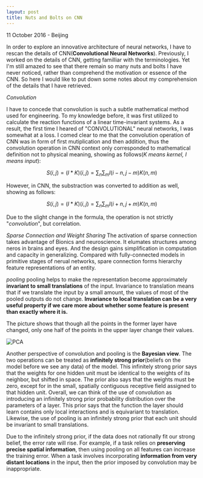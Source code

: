 ```yaml
---
layout: post
title: Nuts and Bolts on CNN
---
```


<p class="meta">11 October 2016 - Beijing</p>

In order to explore an innovative architecture of neural networks, I have to rescan the details of CNN(**Convolutional Neural Networks**).
Previously, I worked on the details of CNN, getting familliar with the terminologies. Yet I'm still amazed to see that there remain so many
nuts and bolts I have never noticed, rather than  comprehend the motivation or essence of the CNN. So here I would like to put down some notes
about my comprehension of the details that I have retrieved.

*Convolution*

I have to concede that convolution is such a subtle mathematical method used for engineering. To my knowledge before, it was first utilized to calculate the reaction functions of a linear time-invariant systems. As a result, the first time I heared of "CONVOLUTIONAL" neural networks, I was somewhat at a loss.
I comed clear to me that the convolution operation of CNN was in form of first mutiplication and then addition, thus the convolution operation
in CNN context only corresponded to mathematical definition not to physical meaning, showing as follows(*K means kernel, I means input*):

$$ S(i, j) = (I * K)(i, j) = \sum_n\sum_mI(i - n, j - m)K(n, m) $$

However, in CNN, the substraction was converted to addition as well, showing as follows:

$$ S(i, j) = (I * K)(i, j) = \sum_n\sum_mI(i + n, j + m)K(n, m) $$

Due to the slight change in the formula, the operation is not strictly "*convolution*", but correlation.

*Sparse Connection and Weight Sharing*
The activation of sparse connection takes advantage of Bionics and neuroscience. It elumates structures among neros in brains and eyes. And the
design gains simplification in computation and capacity in generalizing. Compared with fully-connected models in primitive stages of nerual networks,
spare connection forms hierarchy feature representations of an entity.


*pooling*
pooling helps to make the representation become approximately **invariant to small translations** of the input. Invariance to translation means 
that if we translate the input by a small amount, the values of most of the pooled outputs do not change. **Invariance to
local translation can be a very useful property if we care more about whether some feature is present than exactly where it is.**

The picture shows that though all the points in the former layer have changed, only one half of the points in the upper layer change their values.


![PCA](/wwjwhen.github.io/images/maxpool.png)

Another perspective of convolution and pooling is the **Bayesian view**. The two operations can be treated as **infinitely strong prior**(beliefs on 
the model before we see any data) of the model. This infinitely strong prior says that the weights for one hidden unit must be identical to the weights
of its neighbor, but shifted in space. The prior also says that the weights must be zero, except for in the small, spatially contiguous receptive field
assigned to that hidden unit. Overall, we can think of the use of convolution as introducing an infinitely strong prior probability distribution over 
the parameters of a layer. This prior says that the function the layer should learn contains only local interactions and is equivariant to translation.
Likewise, the use of pooling is an infinitely strong prior that each unit should be invariant to small translations.

Due to the infinitely strong prior, if the data does not rationally fit our strong belief, the error rate will rise. For example, if a task relies on 
**preserving precise spatial information**, then using pooling on all features can increase the training error. When a task involves incorporating 
**information from very distant locations** in the input, then the prior imposed by convolution may be inappropriate.
